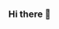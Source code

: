 ### Hi there 👋

<!--
**ChumakAn/ChumakAn** is a ✨ _special_ ✨ repository because its `README.md` (this file) appears on your GitHub profile.
[![ChumakAn's GitHub stats](https://github-readme-stats.vercel.app/api?username=ChumakAn)](https://github.com/ChumakAn/github-readme-stats)
Here are some ideas to get you started:

- 🔭 I’m currently working on ...
- 🌱 I’m currently learning ...
- 👯 I’m looking to collaborate on ...
- 🤔 I’m looking for help with ...
- 💬 Ask me about ...
- 📫 How to reach me: ...
- 😄 Pronouns: ...
- ⚡ Fun fact: ...
-->
